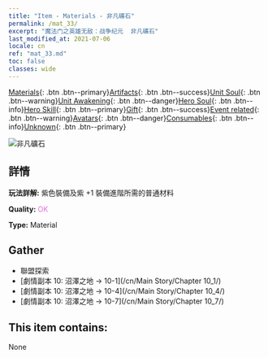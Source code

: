 ```yaml
---
title: "Item - Materials - 非凡礦石"
permalink: /mat_33/
excerpt: "魔法门之英雄无敌：战争纪元  非凡礦石"
last_modified_at: 2021-07-06
locale: cn
ref: "mat_33.md"
toc: false
classes: wide
---
```

 [Materials](/ItemsCN/){: .btn .btn--primary}[Artifacts](/ItemsCN/Artifacts/){: .btn .btn--success}[Unit Soul](/ItemsCN/UnitSoul/){: .btn .btn--warning}[Unit Awakening](/ItemsCN/UnitAwakening/){: .btn .btn--danger}[Hero Soul](/ItemsCN/HeroSoul/){: .btn .btn--info}[Hero Skill](/ItemsCN/HeroSkill/){: .btn .btn--primary}[Gift](/ItemsCN/Gift/){: .btn .btn--success}[Event related](/ItemsCN/Events/){: .btn .btn--warning}[Avatars](/ItemsCN/Avatars/){: .btn .btn--danger}[Consumables](/ItemsCN/Consumables/){: .btn .btn--info}[Unknown](/ItemsCN/Unknown/){: .btn .btn--primary}

 ![非凡礦石](/images/t/i_cailiao_kuangshi2.png)

## 詳情
 **玩法詳解:** 紫色裝備及紫 +1 裝備進階所需的普通材料

 **Quality:** <span style="color: #DA70D6">OK</span>

 **Type:** Material

## Gather

*    聯盟探索 
*    [劇情副本 10: 沼澤之地 -> 10-1](/cn/Main Story/Chapter 10_1/) 
*    [劇情副本 10: 沼澤之地 -> 10-4](/cn/Main Story/Chapter 10_4/) 
*    [劇情副本 10: 沼澤之地 -> 10-7](/cn/Main Story/Chapter 10_7/) 

## This item contains:

  None

